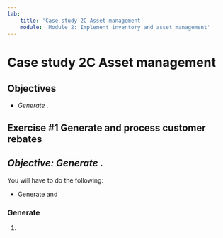 ```yaml
---
lab:
    title: 'Case study 2C Asset management'
    module: 'Module 2: Implement inventory and asset management'
---
```

Case study 2C Asset management
=================================

Objectives
----------

- *Generate .*

Exercise \#1 Generate and process customer rebates
----------------------------------------------

*Objective: Generate .*
----------------------------------------------


You will have to do the following:

- Generate and 

### Generate 

1. 